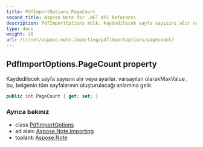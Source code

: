 ```yaml
---
title: PdfImportOptions.PageCount
second_title: Aspose.Note for .NET API Referansı
description: PdfImportOptions mülk. Kaydedilecek sayfa sayısını alır veya ayarlar. varsayılan olarakMaxValue  bu belgenin tüm sayfalarının oluşturulacağı anlamına gelir.
type: docs
weight: 20
url: /tr/net/aspose.note.importing/pdfimportoptions/pagecount/
---
```

## PdfImportOptions.PageCount property

Kaydedilecek sayfa sayısını alır veya ayarlar. varsayılan olarakMaxValue , bu, belgenin tüm sayfalarının oluşturulacağı anlamına gelir.

```csharp
public int PageCount { get; set; }
```

### Ayrıca bakınız

* class [PdfImportOptions](../)
* ad alanı [Aspose.Note.Importing](../../pdfimportoptions/)
* toplantı [Aspose.Note](../../../)


